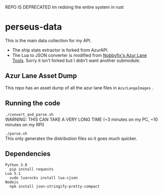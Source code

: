 REPO IS DEPRECATED
Im redoing the entire system in rust

# perseus-data
This is the main data collection for my API.
- The ship stats extractor is forked from AzurAPI.
- The Lua to JSON converter is modified from [Nobbyfix's Azur Lane Tools](https://github.com/nobbyfix/AzurLaneTools). Sorry it isn't forked but I didn't want another submodule.

## Azur Lane Asset Dump
This repo has an asset dump of all the azur lane files in `AzurLangeImages` .

## Running the code
`./convert_and_parse.sh`<br>
WARNING: THIS CAN TAKE A VERY LONG TIME (~3 minutes on my PC, ~10 minutes on my RPI)

`./parse.sh`<br>
This only generates the distribution files so it goes much quicker.

## Dependencies
```
Python 3.8
  pip install requests
Lua 5.1
  sudo luarocks install lua-cjson
Nodejs
  npm install json-stringify-pretty-compact
```
